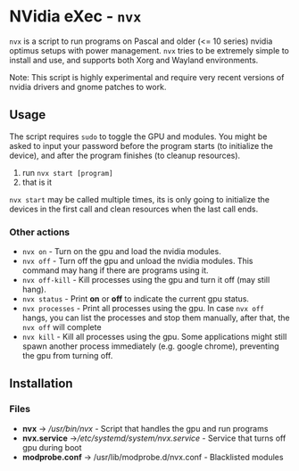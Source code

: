 # NVidia eXec - `nvx`

`nvx` is a script to run programs on Pascal and older (<= 10 series) nvidia optimus setups with power management. `nvx`
tries to be extremely simple to install and use, and supports both Xorg and Wayland environments.

Note: This script is highly experimental and require very recent versions of nvidia drivers and gnome patches to work.

## Usage

The script requires `sudo` to toggle the GPU and modules. You might be asked to input your password before the program
starts (to initialize the device), and after the program finishes (to cleanup resources).

1. run `nvx start [program]`
2. that is it

`nvx start` may be called multiple times, its is only going to initialize the devices in the first call and clean
resources when the last call ends.

### Other actions

-   `nvx on` - Turn on the gpu and load the nvidia modules.
-   `nvx off` - Turn off the gpu and unload the nvidia modules. This command may hang if there are programs using it.
-   `nvx off-kill` - Kill processes using the gpu and turn it off (may still hang).
-   `nvx status` - Print **on** or **off** to indicate the current gpu status.
-   `nvx processes` - Print all processes using the gpu. In case `nvx off` hangs, you can list the processes and stop
    them manually, after that, the `nvx off` will complete
-   `nvx kill` - Kill all processes using the gpu. Some applications might still spawn another process immediately (e.g.
    google chrome), preventing the gpu from turning off.

## Installation

### Files

-   **nvx** -> _/usr/bin/nvx_ - Script that handles the gpu and run programs
-   **nvx.service** ->_/etc/systemd/system/nvx.service_ - Service that turns off gpu during boot
-   **modprobe.conf** -> /usr/lib/modprobe.d/nvx.conf - Blacklisted modules
